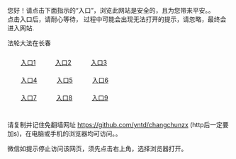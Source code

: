 您好！请点击下面指示的“入口”，浏览此网站是安全的，且为您带来平安。。 <br/>
点击入口后，请耐心等待， 过程中可能会出现无法打开的提示，请忽略，最终会进入网站. </br>

法轮大法在长春<br/>
<div style="padding:10px"><a style="margin:20px" target="_blank" href="https://d1omkzp7gc8igk.cloudfront.net/2Qpsp?duzivfyv" id="ccLink1" rel="nofollow">入口1</a> <a target="_blank" style="margin:20px" href="https://d1ewjndwb09h0k.cloudfront.net/2Qpsp?enxeaaaz" id="ccLink2" rel="nofollow">入口2</a> <a style="margin:20px" target="_blank" href="https://d14x7f4dzck7fv.cloudfront.net/2Qpsp?zpfeth" id="ccLink3" rel="nofollow">入口3</a></div>

<div style="padding:10px" ><a style="margin:20px" target="_blank" href="https://d1omkzp7gc8igk.cloudfront.net/2Qpsp?duzivfyv" id="ccLink4" rel="nofollow">入口4</a> <a style="margin:20px" href="https://d1ewjndwb09h0k.cloudfront.net/2Qpsp?enxeaaaz" target="_blank" id="ccLink5" rel="nofollow">入口5</a> <a style="margin:20px" href="https://d14x7f4dzck7fv.cloudfront.net/2Qpsp?zpfeth" target="_blank" id="ccLink6" rel="nofollow">入口6</a></div>

<div style="padding:10px"><a style="margin:20px" target="_blank" href="https://d1omkzp7gc8igk.cloudfront.net/2Qpsp?duzivfyv" id="ccLink7" rel="nofollow">入口7</a> <a style="margin:20px" href="https://d1ewjndwb09h0k.cloudfront.net/2Qpsp?enxeaaaz" target="_blank" id="ccLink8" rel="nofollow">入口8</a> <a style="margin:20px" target="_blank" href="https://d14x7f4dzck7fv.cloudfront.net/2Qpsp?zpfeth" id="ccLink9" rel="nofollow">入口9</a></div>

<br/>



请复制并记住免翻墙网址 https://github.com/yntd/changchunzx (http后一定要加s)，在电脑或手机的浏览器均可访问。。<br/>

微信如提示停止访问该网页，须先点击右上角，选择浏览器打开。
